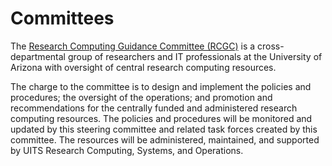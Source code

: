 # Committees

The [Research Computing Guidance Committee (RCGC)](http://rcgc.arizona.edu/) is a cross-departmental group of researchers and IT professionals at the University of Arizona with oversight of central research computing resources.

The charge to the committee is to design and implement the policies and procedures; the oversight of the operations; and promotion and recommendations for the centrally funded and administered research computing resources. The policies and procedures will be monitored and updated by this steering committee and related task forces created by this committee. The resources will be administered, maintained, and supported by UITS Research Computing, Systems, and Operations.

